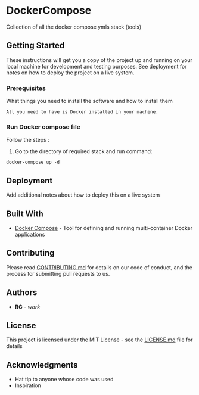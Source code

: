 # DockerCompose
Collection of all the docker compose ymls stack (tools)

## Getting Started

These instructions will get you a copy of the project up and running on your local machine for development and testing purposes. See deployment for notes on how to deploy the project on a live system.

### Prerequisites

What things you need to install the software and how to install them

```
All you need to have is Docker installed in your machine.
```

### Run Docker compose file

Follow the steps :

1. Go to the directory of required stack and run command:

```
docker-compose up -d
```

## Deployment

Add additional notes about how to deploy this on a live system

## Built With

* [Docker Compose](https://docs.docker.com/compose/) - Tool for defining and running multi-container Docker applications

## Contributing

Please read [CONTRIBUTING.md](CONTRIBUTING.md) for details on our code of conduct, and the process for submitting pull requests to us.

## Authors

* **RG** - *work* 

## License

This project is licensed under the MIT License - see the [LICENSE.md](LICENSE.md) file for details

## Acknowledgments

* Hat tip to anyone whose code was used
* Inspiration

